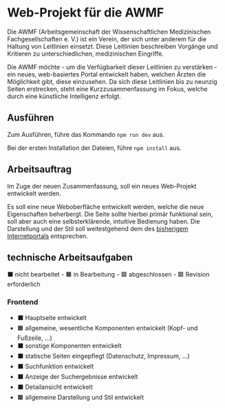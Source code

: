 # Web-Projekt für die AWMF

Die AWMF (Arbeitsgemeinschaft der Wissenschaftlichen Medizinischen Fachgesellschaften e. V.) ist ein Verein, der sich
unter anderem für die Haltung von Leitlinien einsetzt. Diese Leitlinien beschreiben Vorgänge und Kritieren zu unterschiedlichen,
medizinischen Eingriffe.

Die AWMF möchte - um die Verfügbarkeit dieser Leitlinien zu verstärken - ein neues, web-basiertes Portal entwickelt haben, welchen
Ärzten die Möglichkeit gibt, diese einzusehen. Da sich diese Leitlinien bis zu neunzig Seiten erstrecken, steht eine Kurzzusammenfassung
im Fokus, welche durch eine künstliche Intelligenz erfolgt.

## Ausführen

Zum Ausführen, führe das Kommando `npm run dev` aus.

Bei der ersten Installation der Dateien, führe `npm install` aus.

## Arbeitsauftrag

Im Zuge der neuen Zusammenfassung, soll ein neues Web-Projekt entwickelt werden.

Es soll eine neue Weboberfläche entwickelt werden, welche die neue Eigenschaften beherbergt. Die Seite sollte hierbei primär funktional sein,
soll aber auch eine selbsterklärende, intuitive Bedienung haben. Die Darstellung und der Stil soll weitestgehend dem des
[bisherigem Internetportals](https://register.awmf.org/de/start) entsprechen.

## technische Arbeitsaufgaben

⬛ nicht bearbeitet - 🟧 in Bearbeitung - 🟩 abgeschlossen - 🟪 Revision erforderlich

### Frontend

* ⬛ Hauptseite entwickelt
* 🟧 allgemeine, wesentliche Komponenten entwickelt (Kopf- und Fußzeile, ...)
* ⬛ sonstige Komponenten entwickelt 
* ⬛ statische Seiten eingepflegt (Datenschutz, Impressum, ...)
* ⬛ Suchfunktion entwickelt
* ⬛ Anzeige der Suchergebnisse entwickelt
* ⬛ Detailansicht entwickelt
* 🟧 allgemeine Darstellung und Stil entwickelt 
